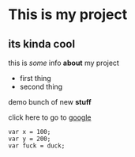 # This is my project
## its kinda cool

this is *some*  info  **about**  my project
- first thing
- second thing


demo bunch of new **stuff**

click here to go to
[google](http://google.com)

```
var x = 100;
var y = 200;
var fuck = duck;
```
